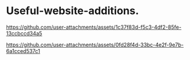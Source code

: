 # Useful-website-additions.

https://github.com/user-attachments/assets/1c37f83d-f5c3-4df2-85fe-13ccbccd34a5

https://github.com/user-attachments/assets/0fd28f4d-33bc-4e2f-9e7b-6a1cced537c1